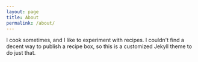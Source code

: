 ```yaml
---
layout: page
title: About
permalink: /about/
---
```


I cook sometimes, and I like to experiment with recipes. I couldn't find a decent way to 
publish a recipe box, so this is a customized Jekyll theme to do just that. 
